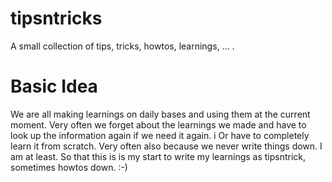 # tipsntricks
A small collection of tips, tricks, howtos, learnings, ... .

# Basic Idea

We are all making learnings on daily bases and using them at the current moment. 
Very often we forget about the learnings we made and have to look up the information again if we need it again. i
Or have to completely learn it from scratch. 
Very often also because we never write things down. I am at least. 
So that this is is my start to write my learnings as tipsntrick, sometimes howtos down. :-)
